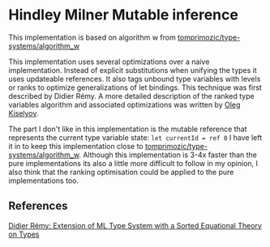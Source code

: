 # Hindley Milner Mutable inference

This implementation is based on algorithm w from [tomprimozic/type-systems/algorithm_w](https://github.com/tomprimozic/type-systems/tree/master/algorithm_w)

This implementation uses several optimizations over a naive implementation. 
Instead of explicit substitutions when unifying the types it uses updateable references. 
It also tags unbound type variables with levels or ranks to optimize generalizations of let bindings.  This technique was first described by Didier Rémy. A more detailed description of the ranked type variables algorithm and associated optimizations was written by [Oleg Kiselyov](http://okmij.org/ftp/ML/generalization.html).  

The part I don't like in this implementation is the mutable reference that represents the current type variable state: `let currentId = ref 0` I have left it in to keep this implementation close to [tomprimozic/type-systems/algorithm_w](https://github.com/tomprimozic/type-systems/tree/master/algorithm_w).  Although this implementation is 3-4x faster than the pure implementations its also a little more difficult to follow in my opinion, I also think that the ranking optimisation could be applied to the pure implementations too.

## References
[Didier Rémy: Extension of ML Type System with a Sorted Equational Theory on Types](ftp://ftp.inria.fr/INRIA/Projects/cristal/Didier.Remy/eq-theory-on-types.ps.gz)
